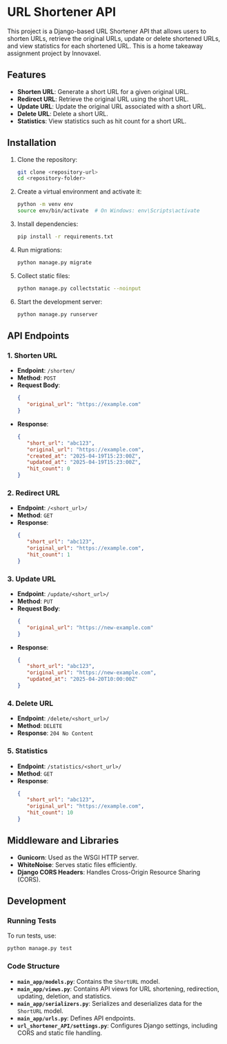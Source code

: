 # URL Shortener API

This project is a Django-based URL Shortener API that allows users to shorten URLs, retrieve the original URLs, update or delete shortened URLs, and view statistics for each shortened URL. This is a home takeaway assignment project by Innovaxel.

## Features

- **Shorten URL**: Generate a short URL for a given original URL.
- **Redirect URL**: Retrieve the original URL using the short URL.
- **Update URL**: Update the original URL associated with a short URL.
- **Delete URL**: Delete a short URL.
- **Statistics**: View statistics such as hit count for a short URL.

## Installation

1. Clone the repository:
    ```bash
    git clone <repository-url>
    cd <repository-folder>
    ```

2. Create a virtual environment and activate it:
    ```bash
    python -m venv env
    source env/bin/activate  # On Windows: env\Scripts\activate
    ```

3. Install dependencies:
    ```bash
    pip install -r requirements.txt
    ```

4. Run migrations:
    ```bash
    python manage.py migrate
    ```

5. Collect static files:
    ```bash
    python manage.py collectstatic --noinput
    ```

6. Start the development server:
    ```bash
    python manage.py runserver
    ```

## API Endpoints

### 1. Shorten URL
- **Endpoint**: `/shorten/`
- **Method**: `POST`
- **Request Body**:
  ```json
  {
     "original_url": "https://example.com"
  }
  ```
- **Response**:
  ```json
  {
     "short_url": "abc123",
     "original_url": "https://example.com",
     "created_at": "2025-04-19T15:23:00Z",
     "updated_at": "2025-04-19T15:23:00Z",
     "hit_count": 0
  }
  ```

### 2. Redirect URL
- **Endpoint**: `/<short_url>/`
- **Method**: `GET`
- **Response**:
  ```json
  {
     "short_url": "abc123",
     "original_url": "https://example.com",
     "hit_count": 1
  }
  ```

### 3. Update URL
- **Endpoint**: `/update/<short_url>/`
- **Method**: `PUT`
- **Request Body**:
  ```json
  {
     "original_url": "https://new-example.com"
  }
  ```
- **Response**:
  ```json
  {
     "short_url": "abc123",
     "original_url": "https://new-example.com",
     "updated_at": "2025-04-20T10:00:00Z"
  }
  ```

### 4. Delete URL
- **Endpoint**: `/delete/<short_url>/`
- **Method**: `DELETE`
- **Response**: `204 No Content`

### 5. Statistics
- **Endpoint**: `/statistics/<short_url>/`
- **Method**: `GET`
- **Response**:
  ```json
  {
     "short_url": "abc123",
     "original_url": "https://example.com",
     "hit_count": 10
  }
  ```

## Middleware and Libraries

- **Gunicorn**: Used as the WSGI HTTP server.
- **WhiteNoise**: Serves static files efficiently.
- **Django CORS Headers**: Handles Cross-Origin Resource Sharing (CORS).

## Development

### Running Tests
To run tests, use:
```bash
python manage.py test
```

### Code Structure
- **`main_app/models.py`**: Contains the `ShortURL` model.
- **`main_app/views.py`**: Contains API views for URL shortening, redirection, updating, deletion, and statistics.
- **`main_app/serializers.py`**: Serializes and deserializes data for the `ShortURL` model.
- **`main_app/urls.py`**: Defines API endpoints.
- **`url_shortener_API/settings.py`**: Configures Django settings, including CORS and static file handling.
